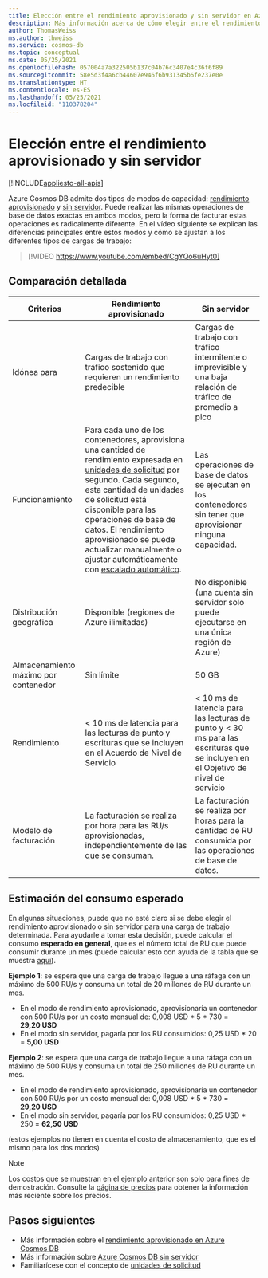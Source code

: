 ```yaml
---
title: Elección entre el rendimiento aprovisionado y sin servidor en Azure Cosmos DB
description: Más información acerca de cómo elegir entre el rendimiento aprovisionado y sin servidor para la carga de trabajo.
author: ThomasWeiss
ms.author: thweiss
ms.service: cosmos-db
ms.topic: conceptual
ms.date: 05/25/2021
ms.openlocfilehash: 057004a7a322505b137c04b76c3407e4c36f6f89
ms.sourcegitcommit: 58e5d3f4a6cb44607e946f6b931345b6fe237e0e
ms.translationtype: HT
ms.contentlocale: es-ES
ms.lasthandoff: 05/25/2021
ms.locfileid: "110378204"
---
```

# <a name="how-to-choose-between-provisioned-throughput-and-serverless"></a>Elección entre el rendimiento aprovisionado y sin servidor
[!INCLUDE[appliesto-all-apis](includes/appliesto-all-apis.md)]

Azure Cosmos DB admite dos tipos de modos de capacidad: [rendimiento aprovisionado](set-throughput.md) y [sin servidor](serverless.md). Puede realizar las mismas operaciones de base de datos exactas en ambos modos, pero la forma de facturar estas operaciones es radicalmente diferente. En el vídeo siguiente se explican las diferencias principales entre estos modos y cómo se ajustan a los diferentes tipos de cargas de trabajo:

> [!VIDEO https://www.youtube.com/embed/CgYQo6uHyt0]

## <a name="detailed-comparison"></a>Comparación detallada

| Criterios | Rendimiento aprovisionado | Sin servidor |
| --- | --- | --- |
| Idónea para | Cargas de trabajo con tráfico sostenido que requieren un rendimiento predecible | Cargas de trabajo con tráfico intermitente o imprevisible y una baja relación de tráfico de promedio a pico |
| Funcionamiento | Para cada uno de los contenedores, aprovisiona una cantidad de rendimiento expresada en [unidades de solicitud](request-units.md) por segundo. Cada segundo, esta cantidad de unidades de solicitud está disponible para las operaciones de base de datos. El rendimiento aprovisionado se puede actualizar manualmente o ajustar automáticamente con [escalado automático](provision-throughput-autoscale.md). | Las operaciones de base de datos se ejecutan en los contenedores sin tener que aprovisionar ninguna capacidad. |
| Distribución geográfica | Disponible (regiones de Azure ilimitadas) | No disponible (una cuenta sin servidor solo puede ejecutarse en una única región de Azure) |
| Almacenamiento máximo por contenedor | Sin límite | 50 GB |
| Rendimiento | < 10 ms de latencia para las lecturas de punto y escrituras que se incluyen en el Acuerdo de Nivel de Servicio | < 10 ms de latencia para las lecturas de punto y < 30 ms para las escrituras que se incluyen en el Objetivo de nivel de servicio |
| Modelo de facturación | La facturación se realiza por hora para las RU/s aprovisionadas, independientemente de las que se consuman. | La facturación se realiza por horas para la cantidad de RU consumida por las operaciones de base de datos. |

## <a name="estimating-your-expected-consumption"></a>Estimación del consumo esperado

En algunas situaciones, puede que no esté claro si se debe elegir el rendimiento aprovisionado o sin servidor para una carga de trabajo determinada. Para ayudarle a tomar esta decisión, puede calcular el consumo **esperado en general**, que es el número total de RU que puede consumir durante un mes (puede calcular esto con ayuda de la tabla que se muestra [aquí](plan-manage-costs.md#estimating-serverless-costs)).

**Ejemplo 1**: se espera que una carga de trabajo llegue a una ráfaga con un máximo de 500 RU/s y consuma un total de 20 millones de RU durante un mes.

- En el modo de rendimiento aprovisionado, aprovisionaría un contenedor con 500 RU/s por un costo mensual de: 0,008 USD * 5 * 730 = **29,20 USD**
- En el modo sin servidor, pagaría por los RU consumidos: 0,25 USD * 20 = **5,00 USD**

**Ejemplo 2**: se espera que una carga de trabajo llegue a una ráfaga con un máximo de 500 RU/s y consuma un total de 250 millones de RU durante un mes.

- En el modo de rendimiento aprovisionado, aprovisionaría un contenedor con 500 RU/s por un costo mensual de: 0,008 USD * 5 * 730 = **29,20 USD**
- En el modo sin servidor, pagaría por los RU consumidos: 0,25 USD * 250 = **62,50 USD**

(estos ejemplos no tienen en cuenta el costo de almacenamiento, que es el mismo para los dos modos)

> [!NOTE]
> Los costos que se muestran en el ejemplo anterior son solo para fines de demostración. Consulte la [página de precios](https://azure.microsoft.com/pricing/details/cosmos-db/) para obtener la información más reciente sobre los precios.

## <a name="next-steps"></a>Pasos siguientes

- Más información sobre el [rendimiento aprovisionado en Azure Cosmos DB](set-throughput.md)
- Más información sobre [Azure Cosmos DB sin servidor](serverless.md)
- Familiarícese con el concepto de [unidades de solicitud](request-units.md)
